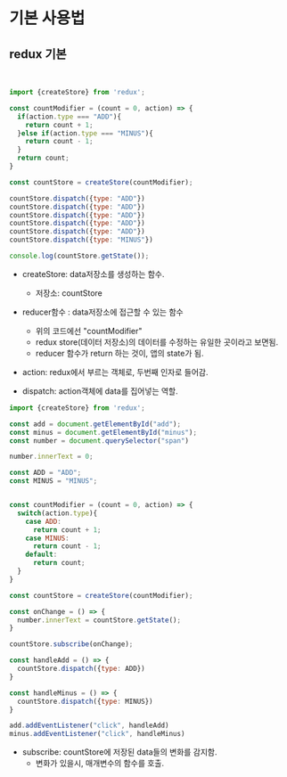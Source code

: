 # 기본 사용법





## redux 기본

<br>

```js
import {createStore} from 'redux';

const countModifier = (count = 0, action) => {
  if(action.type === "ADD"){
    return count + 1;
  }else if(action.type === "MINUS"){
    return count - 1;
  }
  return count;
}

const countStore = createStore(countModifier);

countStore.dispatch({type: "ADD"})
countStore.dispatch({type: "ADD"})
countStore.dispatch({type: "ADD"})
countStore.dispatch({type: "ADD"})
countStore.dispatch({type: "ADD"})
countStore.dispatch({type: "MINUS"})

console.log(countStore.getState());
```

* createStore: data저장소를 생성하는 함수.
    - 저장소: countStore

* reducer함수 : data저장소에 접근할 수 있는 함수
    - 위의 코드에선 "countModifier"
    - redux store(데이터 저장소)의 데이터를 수정하는 유일한 곳이라고 보면됨.
    - reducer 함수가 return 하는 것이, 앱의 state가 됨.

* action: redux에서 부르는 객체로, 두번째 인자로 들어감.
    
* dispatch: action객체에 data를 집어넣는 역할.

```js
import {createStore} from 'redux';

const add = document.getElementById("add");
const minus = document.getElementById("minus");
const number = document.querySelector("span")

number.innerText = 0;

const ADD = "ADD";
const MINUS = "MINUS";


const countModifier = (count = 0, action) => {
  switch(action.type){
    case ADD:
      return count + 1;
    case MINUS: 
      return count - 1;
    default:
      return count;
  }
}

const countStore = createStore(countModifier);

const onChange = () => {
  number.innerText = countStore.getState();
}

countStore.subscribe(onChange);

const handleAdd = () => {
  countStore.dispatch({type: ADD})
}

const handleMinus = () => {
  countStore.dispatch({type: MINUS})
}

add.addEventListener("click", handleAdd)
minus.addEventListener("click", handleMinus)


```

* subscribe: countStore에 저장된 data들의 변화를 감지함.
    - 변화가 있을시, 매개변수의 함수를 호출.


